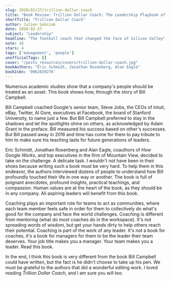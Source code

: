 ```yaml
---
slug: 2020/02/27/trillion-dollar-coach
title: "Book Review: Trillion Dollar Coach: The Leadership Playbook of Silicon Valley's Bill Campbell"
shortTitle: "Trillion Dollar Coach"
author: Julien Sobczak
date: 2020-02-27
subject: "Leadership"
headline: "The football coach that changed the face of Silicon Valley"
note: 16
stars: 4
tags: ['management', 'people']
unofficialTags: []
cover: "/posts_resources/covers/trillion-dollar-coach.jpg"
bookAuthors: "Eric Schmidt, Jonathan Rosenberg, Alan Eagle"
bookIsbn: '0062839276'
---
```



Numerous academic studies show that a company's people should be treated as an asset. This book shows how, through the story of Bill Campbell.

Bill Campbell coached Google's senior team, Steve Jobs, the CEOs of Intuit, eBay, Twitter, Al Gore, executives at Facebook, the board of Stanford University, to name just a few. But Bill Campbell preferred to stay in the shadows and let the spotlights shine on others, as acknowledged by Adam Grant in the preface. Bill measured his success based on other's successes. But Bill passed away in 2016 and time has come for them to pay tribute to him to make sure his teaching lasts for future generations of leaders.

Eric Schmidt, Jonathan Rosenberg and Alan Eagle, coauthors of _How Google Works_, and top executives in the firm of Mountain View, decided to take on the challenge. A delicate task. I wouldn't not have been in their shoes because writing such a book must be very hard. To help them in this endeavor, the authors interviewed dozens of people to understand how Bill profoundly touched their life in one way or another. The book is full of poignant anecdotes, profound insights, practical teachings, and compassion. Human values are at the heart of the book, as they should be in any company. All aspiring leaders will benefit from this book.

Coaching plays an important role for teams to act as communities, where each team member feels safe in order for them to collectively do what's good for the company and face the world challenges. Coaching is different from mentoring (what do most coaches do in the workspace). It's not spreading words of wisdom, but get your hands dirty to help others reach their potential. Coaching is part of the work of any leader. It's not a book for coaches, it's a book for managers for them to be the leader their team deserves. Your job title makes you a manager. Your team makes you a leader. Read this book.

In the end, I think this book is very different from the book Bill Campbell could have written, but the fact is he didn't choose to take up his pen. We must be grateful to the authors that did a wonderful editing work. I loved reading _Trillion Dollar Coach_, and I am sure you will too.


